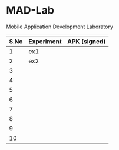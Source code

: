 # MAD-Lab
Mobile Application Development Laboratory 

| S.No | Experiment | APK (signed) |
| ----------- | ----------- | -------|
| 1 | ex1 |    |
| 2 | ex2 |    |
| 3 |  |    |
| 4 |  |    |
| 5 |  |    |
| 6 |  |    |
| 7 |  |    |
| 8 |  |    |
| 9 |  |    |
| 10 |  |    |
